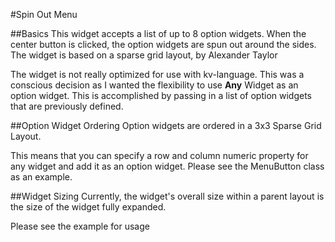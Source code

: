 #Spin Out Menu

##Basics
This widget accepts a list of up to 8 option widgets.  When the center button is clicked, the option widgets are spun out around the sides.
The widget is based on a sparse grid layout, by Alexander Taylor

The widget is not really optimized for use with kv-language.  This was a conscious decision as I wanted the flexibility to use **Any** Widget as an option widget.  This is accomplished by passing in a list of option widgets that are previously defined.

##Option Widget Ordering
Option widgets are ordered in a 3x3 Sparse Grid Layout.

This means that you can specify a row and column numeric property for any widget and add it as an option widget.  Please see the MenuButton class as an example.

##Widget Sizing
Currently, the widget's overall size within a parent layout is the size of the widget fully expanded.

Please see the example for usage
